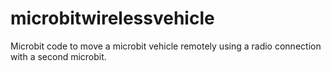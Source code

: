 # microbitwirelessvehicle
Microbit code to move a microbit vehicle remotely using a radio connection with a second microbit.
